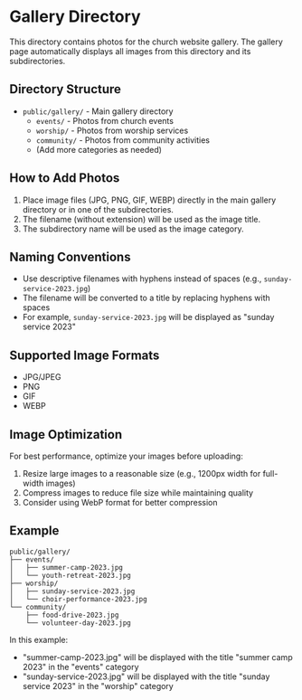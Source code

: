 # Gallery Directory

This directory contains photos for the church website gallery. The gallery page automatically displays all images from this directory and its subdirectories.

## Directory Structure

- `public/gallery/` - Main gallery directory
  - `events/` - Photos from church events
  - `worship/` - Photos from worship services
  - `community/` - Photos from community activities
  - (Add more categories as needed)

## How to Add Photos

1. Place image files (JPG, PNG, GIF, WEBP) directly in the main gallery directory or in one of the subdirectories.
2. The filename (without extension) will be used as the image title.
3. The subdirectory name will be used as the image category.

## Naming Conventions

- Use descriptive filenames with hyphens instead of spaces (e.g., `sunday-service-2023.jpg`)
- The filename will be converted to a title by replacing hyphens with spaces
- For example, `sunday-service-2023.jpg` will be displayed as "sunday service 2023"

## Supported Image Formats

- JPG/JPEG
- PNG
- GIF
- WEBP

## Image Optimization

For best performance, optimize your images before uploading:

1. Resize large images to a reasonable size (e.g., 1200px width for full-width images)
2. Compress images to reduce file size while maintaining quality
3. Consider using WebP format for better compression

## Example

```
public/gallery/
├── events/
│   ├── summer-camp-2023.jpg
│   └── youth-retreat-2023.jpg
├── worship/
│   ├── sunday-service-2023.jpg
│   └── choir-performance-2023.jpg
└── community/
    ├── food-drive-2023.jpg
    └── volunteer-day-2023.jpg
```

In this example:

- "summer-camp-2023.jpg" will be displayed with the title "summer camp 2023" in the "events" category
- "sunday-service-2023.jpg" will be displayed with the title "sunday service 2023" in the "worship" category
